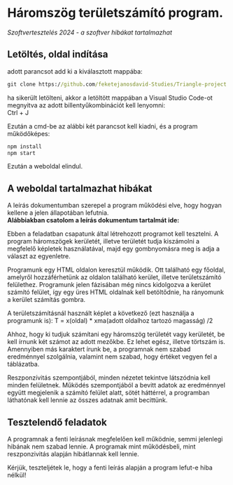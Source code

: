 # Háromszög területszámító program.
<i>Szoftvertesztelés 2024 - a szoftver hibákat tartalmazhat</i>
## Letöltés, oldal indítása
adott parancsot add ki a kiválasztott mappába:
```cmd
git clone https://github.com/feketejanosdavid-Studies/Triangle-project.git
```
ha sikerült letölteni, akkor a letöltött mappában a Visual Studio Code-ot megnyitva az adott billentyűkombinációt kell lenyomni: <br>
Ctrl + J <br>

Ezután a cmd-be az alábbi két parancsot kell kiadni, és a program működőképes:
```cmd
npm install
npm start
```
Ezután a weboldal elindul.

## A weboldal tartalmazhat hibákat
A leírás dokumentumban szerepel a program működési elve, hogy hogyan kellene a jelen állapotában lefutnia. <br>
<b>Alábbiakban csatolom a leírás dokumentum tartalmát ide:</b> <br>

Ebben a feladatban csapatunk által létrehozott programot kell tesztelni. A program háromszögek
kerületét, illetve területét tudja kiszámolni a megfelelő képletek használatával, majd egy
gombnyomásra meg is adja a választ az egyenletre. <br>

Programunk egy HTML oldalon keresztül működik. Ott található egy főoldal, amelyről hozzáférhetünk
az oldalon található kerület, illetve területszámító felülethez. Programunk jelen fázisában még nincs
kidolgozva a kerület számító felület, így egy üres HTML oldalnak kell betöltődnie, ha rányomunk a
kerület számítás gombra. <br>

A területszámításnál használt képlet a következő (ezt használja a programunk is):
T = x(oldal) * xma(adott oldalhoz tartozó magasság) /2 <br>

Ahhoz, hogy ki tudjuk számítani egy háromszög területét vagy kerületét, be kell írnunk két számot az
adott mezőkbe. Ez lehet egész, illetve törtszám is. Amennyiben más karaktert írunk be, a programnak
nem szabad eredménnyel szolgálnia, valamint nem szabad, hogy értéket vegyen fel a táblázatba. <br>

Reszponzívitás szempontjából, minden nézetet tekintve látszódnia kell minden felületnek.
Működés szempontjából a bevitt adatok az eredménnyel együtt megjelenik a számító felület alatt,
sötét háttérrel, a programban láthatónak kell lennie az összes adatnak amit becittünk. <br>

## Tesztelendő feladatok
A programnak a fenti leírásnak megfelelően kell működnie, semmi jelenlegi hibának nem szabad lennie. A programak mint működésbeli, mint reszponzivitás alapján hibátlannak kell lennie. <br>

Kérjük, teszteljétek le, hogy a fenti leírás alapján a program lefut-e hiba nélkül!
